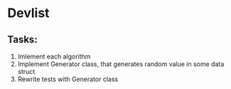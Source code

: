 # Devlist

## Tasks:

1. Imlement each algorithm
2. Implement Generator class, that generates random value in some data struct
3. Rewrite tests with Generator class
